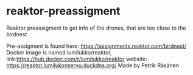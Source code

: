 # reaktor-preassigment
Reaktor preassigment to get info of the drones, that are too close to the birdnest

Pre-assigment is found here: https://assignments.reaktor.com/birdnest/
Docker image is named lumilukko/reaktor, link:https://hub.docker.com/r/lumilukko/reaktor
website: https://reaktor.lumilukonservu.duckdns.org/
Made by Petrik Räsänen

